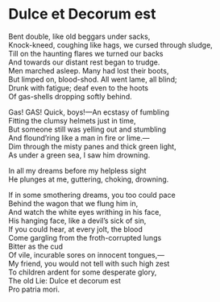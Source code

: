 # Dulce et Decorum est  
  
Bent double, like old beggars under sacks,  
Knock-kneed, coughing like hags, we cursed through sludge,  
Till on the haunting flares we turned our backs  
And towards our distant rest began to trudge.  
Men marched asleep.  Many had lost their boots,  
But limped on, blood-shod.  All went lame, all blind;  
Drunk with fatigue; deaf even to the hoots  
Of gas-shells dropping softly behind.  
  
Gas!  GAS!  Quick, boys!—An ecstasy of fumbling  
Fitting the clumsy helmets just in time,  
But someone still was yelling out and stumbling  
And flound’ring like a man in fire or lime.—  
Dim through the misty panes and thick green light,  
As under a green sea, I saw him drowning.  
  
In all my dreams before my helpless sight  
He plunges at me, guttering, choking, drowning.  
  
If in some smothering dreams, you too could pace  
Behind the wagon that we flung him in,  
And watch the white eyes writhing in his face,  
His hanging face, like a devil’s sick of sin,  
If you could hear, at every jolt, the blood  
Come gargling from the froth-corrupted lungs  
Bitter as the cud  
Of vile, incurable sores on innocent tongues,—  
My friend, you would not tell with such high zest  
To children ardent for some desperate glory,  
The old Lie: Dulce et decorum est  
Pro patria mori.  